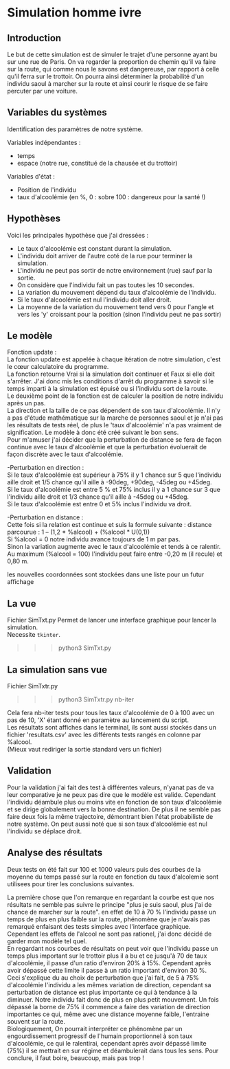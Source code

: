 Simulation homme ivre
=====================

Introduction
------------

Le but de cette simulation est de simuler le trajet d'une personne ayant bu 
sur une rue de Paris. On va regarder la proportion de chemin qu'il va faire
sur la route, qui comme nous le savons est dangereuse, par rapport à celle 
qu'il ferra sur le trottoir.
On pourra ainsi déterminer la probabilité d'un individu saoul à marcher sur la
route et ainsi courir le risque de se faire percuter par une voiture.


Variables du systèmes
---------------------
Identification des paramètres de notre système.

Variables indépendantes :

* temps
* espace (notre rue, constitué de la chausée et du trottoir)

Variables d'état :

* Position de l'individu
* taux d'alcoolémie (en %, 0 : sobre 100 : dangereux pour la santé !)

Hypothèses
----------

Voici les principales hypothèse que j'ai dressées :

* Le taux d'alcoolémie est constant durant la simulation.
* L'individu doit arriver de l'autre coté de la rue pour terminer la 
simulation.
* L'individu ne peut pas sortir de notre environnement (rue) sauf par la 
sortie.
* On considère que l'individu fait un pas toutes les 10 secondes.
* La variation du mouvement dépend du taux d'alcoolémie de l'individu.
* Si le taux d'alcoolémie est nul l'individu doit aller droit.
* La moyenne de la variation du mouvement tend vers 0 pour l'angle et vers 
les 'y' croissant pour la position (sinon l'individu peut ne pas sortir)

Le modèle
---------
Fonction update :  
La fonction update est appelée à chaque itération de notre simulation, c'est 
le cœur calculatoire du programme.  
La fonction retourne Vrai si la simulation doit continuer et Faux si elle doit
s'arrêter. J'ai donc mis les conditions d'arrêt du programme à savoir si le 
temps imparti à la simulation est épuisé ou si l'individu sort de la route.  
Le deuxième point de la fonction est de calculer la position de notre individu
après un pas.  
La direction et la taille de ce pas dépendent de son taux d'alcoolémie. Il n'y
a pas d'étude mathématique sur la marche de personnes saoul et je n'ai pas les
résultats de tests réel, de plus le 'taux d'alcoolémie' n'a pas vraiment de
signification. Le modèle à donc été créé suivant le bon sens.  
Pour m'amuser j'ai décider que la perturbation de distance se fera de façon
continue avec le taux d'alcoolémie et que la perturbation évoluerait de façon
discrète avec le taux d'alcoolémie.

-Perturbation en direction :  
Si le taux d'alcoolémie est supérieur à 75% il y 1 chance sur 5 que l'individu 
aille droit et 1/5 chance qu'il aille à -90deg, +90deg, -45deg ou +45deg.  
Si le taux d'alcoolémie est entre 5 % et 75% inclus il y a 1 chance sur 3 que
l'individu aille droit et 1/3 chance qu'il aille à -45deg ou +45deg.  
Si le taux d'alcoolémie est entre 0 et 5% inclus l'individu va droit.

-Perturbation en distance :  
Cette fois si la relation est continue et suis la formule suivante :
distance parcourue : 1 – (1,2 * %alcool) + (%alcool * U(0,1))  
Si %alcool = 0 notre individu avance toujours de 1 m par pas.  
Sinon la variation augmente avec le taux d'alcoolémie et tends à ce ralentir.
Au maximum (%alcool = 100) l'individu peut faire entre -0,20 m (il recule) et 
0,80 m.

les nouvelles coordonnées sont stockées dans une liste pour un futur affichage

La vue
------
Fichier SimTxt.py
Permet de lancer une interface graphique pour lancer la simulation.  
Necessite `tkinter`.

>>> python3 SimTxt.py

La simulation sans vue
----------------------
Fichier SimTxtr.py

>>> python3 SimTxtr.py nb-iter

Cela fera nb-iter tests pour tous les taux d'alcoolémie de 0 à 100 avec un pas
de 10, 'X' étant donné en paramètre au lancement du script.   
Les résultats sont affiches dans le terminal, ils sont aussi stockés dans un 
fichier 'resultats.csv' avec les différents tests rangés en colonne par 
%alcool.  
(Mieux vaut rediriger la sortie standard vers un fichier)


Validation
----------
Pour la validation j'ai fait des test à différentes valeurs, n'yanat pas de va 
leur comparative je ne peux pas dire que le modèle est valide.
Cependant l'individu déambule plus ou moins vite en fonction de son taux 
d'alcoolémie et se dirige globalement vers la bonne destination. De plus il ne
semble pas faire deux fois la même trajectoire, démontrant bien l'état
probabiliste de notre système. On peut aussi noté que si son taux d'alcoolémie
est nul l'individu se déplace droit.

Analyse des résultats
---------------------
Deux tests on été fait sur 100 et 1000 valeurs puis des courbes de la moyenne
du temps passé sur la route en fonction du taux d'alcolemie sont utilisees
pour tirer les conclusions suivantes.

La première chose que l'on remarque en regardant la courbe est que nos
résultats ne semble pas suivre le principe "plus je suis saoul, plus j'ai de
chance de marcher sur la route". en effet de 10 à 70 % l'individu passe un
temps de plus en plus faible sur la route, phénomène que je n'avais pas
remarqué enfaisant des tests simples avec l'interface graphique.  
Cependant les effets de l'alcool ne sont pas rationel, j'ai donc décidé de
garder mon modèle tel quel.  
En regardant nos courbes de résultats on peut voir que l'individu passe un
temps plus important sur le trottoir plus il a bu et ce jusqu'à 70 de taux
d'alcoolémie, il passe d'un ratio d'environ 20% à 15%. Cependant après avoir
dépassé cette limite il passe à un ratio important d'environ 30 %.  
Ceci s'explique du au choix de perturbation que j'ai fait, de 5 à 75%
d'alcoolémie l'individu a les mêmes variation de direction, cependant sa
perturbation de distance est plus importante ce qui à tendance à la diminuer.
Notre individu fait donc de plus en plus petit mouvement. Un fois dépassé la
borne de 75% il commence a faire des variation de direction importantes ce
qui, même avec une distance moyenne faible, l'entraine souvent sur la route.  
Biologiquement, On pourrait interpréter ce phénomène par un engourdissement
progressif de l'humain proportionnel à son taux d'alcoolémie, ce qui le
ralentirai, cependant après avoir dépassé limite (75%) il se mettrait en sur
régime et déambulerait dans tous les sens. Pour conclure, il faut boire,
beaucoup, mais pas trop !





